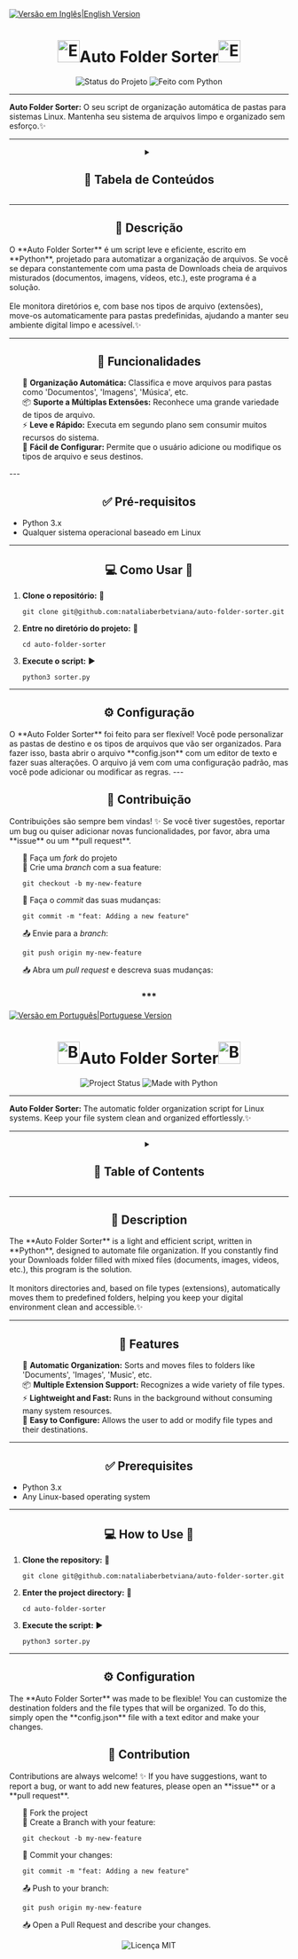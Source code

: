 <a href="#english-version">
    <img src="https://img.shields.io/badge/read%20in-English-green?style=for-the-badge&logo=appveyor" alt="Versão em Inglês|English Version">
  </a>
<a id="portuguese-version"></a>
</div>

<div align="center">
<h1><img src="https://media.giphy.com/media/v1.Y2lkPTc5MGI3NjExdzlzNDk1YzBmNXV5bW45b2c1aDZ3MnNla25xdnM5ZDJ3NXdnaDRkaiZlcD12MV9naWZzX3NlYXJjaCZjdD1n/3ohs4oWkzyVeVgTwKQ/giphy.gif" alt="Estrela Saltitante" width="40">Auto Folder Sorter<img src="https://media.giphy.com/media/v1.Y2lkPTc5MGI3NjExdzlzNDk1YzBmNXV5bW45b2c1aDZ3MnNla25xdnM5ZDJ3NXdnaDRkaiZlcD12MV9naWZzX3NlYXJjaCZjdD1n/3ohs4oWkzyVeVgTwKQ/giphy.gif" alt="Estrela Saltitante" width="40"></h1> 
</div>

<div align="center">
  <img src="https://img.shields.io/badge/status-Em%20desenvolvimento-orange?style=for-the-badge" alt="Status do Projeto">
  <img src="https://img.shields.io/badge/Feito%20com-Python-1f425f.svg?style=for-the-badge" alt="Feito com Python">
</div>

---

**Auto Folder Sorter:** O seu script de organização automática de pastas para sistemas Linux. Mantenha seu sistema de arquivos limpo e organizado sem esforço.✨

---

<div align="center">
  <details>
    <summary><h2>📑 Tabela de Conteúdos</h2></summary>
    <ul style="list-style-type:none;">
      <li><a href="#descrição">Descrição</a> 📝</li>
      <li><a href="#funcionalidades">Funcionalidades</a> 🚀</li>
      <li><a href="#pré-requisitos">Pré-requisitos</a> ✅</li>
      <li><a href="#como-usar">Como Usar</a> 💻</li>
      <li><a href="#configuração">Configuração</a> ⚙️</li>
      <li><a href="#contribuição">Contribuição</a> 🤝</li>
      <li><a href="#licença">Licença</a> 📄</li>
    </ul>
  </details>
</div>


---
<a id="descrição"></a>
<h2 align="center">📝 Descrição</h2>
O **Auto Folder Sorter** é um script leve e eficiente, escrito em **Python**, projetado para automatizar a organização de arquivos. Se você se depara constantemente com uma pasta de Downloads cheia de arquivos misturados (documentos, imagens, vídeos, etc.), este programa é a solução.
<br><br>
Ele monitora diretórios e, com base nos tipos de arquivo (extensões), move-os automaticamente para pastas predefinidas, ajudando a manter seu ambiente digital limpo e acessível.✨

---

<a id="funcionalidades"></a>
<h2 align="center">🚀 Funcionalidades</h2>
<ul style="list-style-type:none;">
  <li>🔄 <strong>Organização Automática:</strong> Classifica e move arquivos para pastas como 'Documentos', 'Imagens', 'Música', etc.</li>
  <li>📦 <strong>Suporte a Múltiplas Extensões:</strong> Reconhece uma grande variedade de tipos de arquivo.</li>
  <li>⚡ <strong>Leve e Rápido:</strong> Executa em segundo plano sem consumir muitos recursos do sistema.</li>
  <li>🔧 <strong>Fácil de Configurar:</strong> Permite que o usuário adicione ou modifique os tipos de arquivo e seus destinos.</li>
</ul>
---

<h2 align="center">✅  Pré-requisitos</h2> 
<a id="pré-requisitos"></a>
<a id="funcionalidades"></a>
<ul >
  <li>Python 3.x </li>
  <li>Qualquer sistema operacional baseado em Linux</li>
</ul>

---

<a id="como-usar"></a>
<h2 align="center">💻 Como Usar 🚀</h2>
<ol>
  <li><strong>Clone o repositório:</strong> 🚀
    <pre><code>git clone git@github.com:nataliaberbetviana/auto-folder-sorter.git</code></pre>
  </li>
  <li><strong>Entre no diretório do projeto:</strong> 📁
    <pre><code>cd auto-folder-sorter</code></pre>
  </li>
  <li><strong>Execute o script:</strong> ▶️
    <pre><code>python3 sorter.py</code></pre>
  </li>
</ol>

---

<a id="configuração"></a>
<h2 align="center">⚙️ Configuração</h2>
O **Auto Folder Sorter** foi feito para ser flexível! Você pode personalizar as pastas de destino e os tipos de arquivos que vão ser organizados. Para fazer isso, basta abrir o arquivo **config.json** com um editor de texto e fazer suas alterações.
O arquivo já vem com uma configuração padrão, mas você pode adicionar ou modificar as regras.
---

<a id="contribuição"></a>
<h2 align="center">🤝 Contribuição</h2>
Contribuições são sempre bem vindas! ✨ Se você tiver sugestões, reportar um bug ou quiser adicionar novas funcionalidades, por favor, abra uma **issue** ou um **pull request**.

<ul style="list-style-type:none;">
  <li>🍴 Faça um <em>fork</em> do projeto</li>
  <li>🌿 Crie uma <em>branch</em> com a sua feature:
    <pre><code>git checkout -b my-new-feature</code></pre>
  </li>
  <li>💾 Faça o <em>commit</em> das suas mudanças:
    <pre><code>git commit -m "feat: Adding a new feature"</code></pre>
  </li>
  <li>📤 Envie para a <em>branch</em>:
    <pre><code>git push origin my-new-feature</code></pre>
  </li>
  <li>📥 Abra um <em>pull request</em> e descreva suas mudanças:</li>
</ul>

<a id="english-version"></a>
<h3 align="center"> *** </h3>
<a href="#portuguese-version">
    <img src="https://img.shields.io/badge/leia%20em-Português-green?style=for-the-badge&logo=appveyor" alt="Versão em Português|Portuguese Version">
  </a>

<div align="center">
<h1><img src="https://media.giphy.com/media/v1.Y2lkPTc5MGI3NjExdzlzNDk1YzBmNXV5bW45b2c1aDZ3MnNla25xdnM5ZDJ3NXdnaDRkaiZlcD12MV9naWZzX3NlYXJjaCZjdD1n/3ohs4oWkzyVeVgTwKQ/giphy.gif" alt="Bouncing Star" width="40">Auto Folder Sorter<img src="https://media.giphy.com/media/v1.Y2lkPTc5MGI3NjExdzlzNDk1YzBmNXV5bW45b2c1aDZ3MnNla25xdnM5ZDJ3NXdnaDRkaiZlcD12MV9naWZzX3NlYXJjaCZjdD1n/3ohs4oWkzyVeVgTwKQ/giphy.gif" alt="Bouncing Star" width="40"></h1> 
</div>

<div align="center">
  <img src="https://img.shields.io/badge/status-In%20Development-orange?style=for-the-badge" alt="Project Status">
  <img src="https://img.shields.io/badge/Made%20with-Python-1f425f.svg?style=for-the-badge" alt="Made with Python">
</div>

---

**Auto Folder Sorter:** The automatic folder organization script for Linux systems. Keep your file system clean and organized effortlessly.✨

---

<div align="center">
  <details>
    <summary><h2>📑 Table of Contents</h2></summary>
    <ul style="list-style-type:none;">
      <li><a href="#description-en">Description</a> 📝</li>
      <li><a href="#features-en">Features</a> 🚀</li>
      <li><a href="#prerequisites-en">Prerequisites</a> ✅</li>
      <li><a href="#how-to-use-en">How to Use</a> 💻</li>
      <li><a href="#configuration-en">Configuration</a> ⚙️</li>
      <li><a href="#contribution-en">Contribution</a> 🤝</li>
      <li><a href="#license-en">License</a> 📄</li>
    </ul>
  </details>
</div>


---
<a id="description-en"></a>
<h2 align="center">📝 Description</h2>
The **Auto Folder Sorter** is a light and efficient script, written in **Python**, designed to automate file organization. If you constantly find your Downloads folder filled with mixed files (documents, images, videos, etc.), this program is the solution.
<br><br>
It monitors directories and, based on file types (extensions), automatically moves them to predefined folders, helping you keep your digital environment clean and accessible.✨

---

<a id="features-en"></a>
<h2 align="center">🚀 Features</h2>
<ul style="list-style-type:none;">
  <li>🔄 <strong>Automatic Organization:</strong> Sorts and moves files to folders like 'Documents', 'Images', 'Music', etc.</li>
  <li>📦 <strong>Multiple Extension Support:</strong> Recognizes a wide variety of file types.</li>
  <li>⚡ <strong>Lightweight and Fast:</strong> Runs in the background without consuming many system resources.</li>
  <li>🔧 <strong>Easy to Configure:</strong> Allows the user to add or modify file types and their destinations.</li>
</ul>

---

<a id="prerequisites-en"></a>
<h2 align="center">✅ Prerequisites</h2>
<ul>
  <li>Python 3.x </li>
  <li>Any Linux-based operating system</li>
</ul>

---

<a id="how-to-use-en"></a>
<h2 align="center">💻 How to Use 🚀</h2>
<ol>
  <li><strong>Clone the repository:</strong> 🚀
    <pre><code>git clone git@github.com:nataliaberbetviana/auto-folder-sorter.git</code></pre>
  </li>
  <li><strong>Enter the project directory:</strong> 📁
    <pre><code>cd auto-folder-sorter</code></pre>
  </li>
  <li><strong>Execute the script:</strong> ▶️
    <pre><code>python3 sorter.py</code></pre>
  </li>
</ol>

---

<a id="configuration-en"></a>
<h2 align="center">⚙️ Configuration</h2>
The **Auto Folder Sorter** was made to be flexible! You can customize the destination folders and the file types that will be organized. To do this, simply open the **config.json** file with a text editor and make your changes.

<a id="contribution-en"></a>
<h2 align="center">🤝 Contribution</h2>
Contributions are always welcome! ✨ If you have suggestions, want to report a bug, or want to add new features, please open an **issue** or a **pull request**.

<ul style="list-style-type:none;">
  <li>🍴 Fork the project</li>
  <li>🌿 Create a Branch with your feature:
    <pre><code>git checkout -b my-new-feature</code></pre>
  </li>
  <li>💾 Commit your changes:
    <pre><code>git commit -m "feat: Adding a new feature"</code></pre>
  </li>
  <li>📤 Push to your branch:
    <pre><code>git push origin my-new-feature</code></pre>
  </li>
  <li>📥 Open a Pull Request and describe your changes.</li>
</ul>

<a id="licença"></a>
<div align="center">
  <img src="https://img.shields.io/github/license/nataliaberbetviana/auto-folder-sorter?style=for-the-badge&color=brightgreen" alt="Licença MIT">
</div>